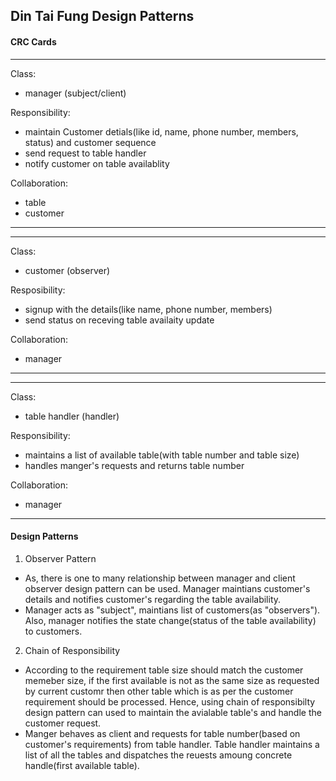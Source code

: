 ## Din Tai Fung Design Patterns 

#### CRC Cards

----------------------------------
Class: 
- manager
(subject/client)

Responsibility:
- maintain Customer detials(like id, name, phone number, members, status) and customer sequence
- send request to table handler
- notify customer on table availablity

Collaboration:
- table
- customer
-----------------------------------


-----------------------------------

Class:
- customer
(observer)

Resposibility:
- signup with the details(like name, phone number, members)
- send status on receving table availaity update

Collaboration:
- manager
------------------------------------

-------------------------------------
Class:
- table handler
(handler)

Responsibility:
- maintains a list of available table(with table number and table size)
- handles manger's requests and returns table number

Collaboration:
- manager
--------------------------------------

#### Design Patterns
1. Observer Pattern
- As, there is one to many relationship between manager and client observer design pattern can be used. Manager maintians customer's details and notifies customer's regarding the table availability.
- Manager acts as "subject", maintians list of customers(as "observers"). Also, manager notifies the state change(status of the table availability) to customers.


2. Chain of Responsibility
- According to the requirement table size should match the customer memeber size, if the first available is not as the same size as requested by current customr then other table which is as per the customer requirement should be processed. Hence, using chain of responsibilty design pattern can used to maintain the avialable table's and handle the customer request. 
- Manger behaves as client and requests for table number(based on customer's requirements) from table handler. Table handler  maintains a list of all the tables and dispatches the reuests amoung concrete handle(first available table).

